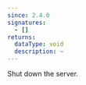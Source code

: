 ```yaml
---
since: 2.4.0
signatures:
  - []
returns:
  dataType: void
  description: ~
---
```


Shut down the server.

